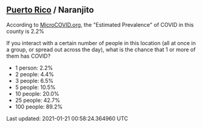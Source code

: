 
## [Puerto Rico](/united-states/puerto-rico) / Naranjito

According to [MicroCOVID.org](http://microcovid.org),
the "Estimated Prevalence" of COVID in this county is 2.2%

If you interact with a certain number of people in this location
(all at once in a group, or spread out across the day), what is the chance that
1 or more of them has COVID?

- 1 person: 2.2%
- 2 people: 4.4%
- 3 people: 6.5%
- 5 people: 10.5%
- 10 people: 20.0%
- 25 people: 42.7%
- 100 people: 89.2%

Last updated: 2021-01-21 00:58:24.364960 UTC
